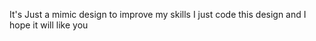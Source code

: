 It's Just a mimic design to improve my skills 
I just code this design and I hope it will like you 
